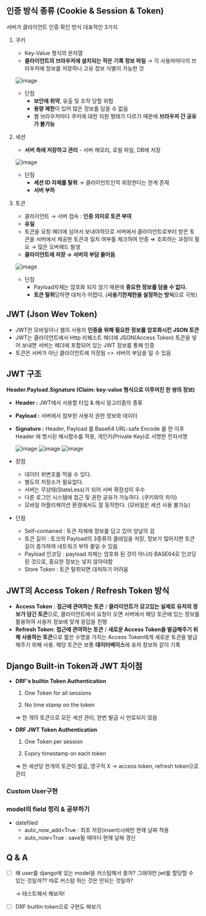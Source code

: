 ## 인증 방식 종류 (Cookie & Session & Token)

서버가 클라이언트 인증 확인 방식 대표적인 3가지

1. 쿠키 
    - Key-Value 형식의 문자열
    - **클라이언트의 브라우저에 설치되는 작은 기록 정보 파일** → 각 사용자마다의 브라우저에 정보를 저장하니 고유 정보 식별이 가능한 것
    
    ![image](https://user-images.githubusercontent.com/50284754/218308362-2f52ea4c-10ce-49e3-a07c-3d50a0279e6d.png)
    
    - 단점
        - **보안에 취약**, 유출 및 조작 당할 위험
        - **용량 제한**이 있어 많은 정보를 담을 수 없음
        - 웹 브라우저마다 쿠키에 대한 지원 형태가 다르기 때문에 **브라우저 간 공유가 불가능**
2. 세션
    - **서버 측에 저장하고 관리** - 서버 메모리, 로컬 파일, DB에 저장
    
    ![image](https://user-images.githubusercontent.com/50284754/218308440-5250de4a-e8a9-4fb7-b6fb-9e41bcb611ff.png)
    
    - 단점
        - **세션 ID 자체를 탈취** → 클라이언트인적 위장한다는 한계 존재
        - **서버 부하**
3. 토큰
    - 클라이언트 → 서버 접속 : **인증 의미로 토큰 부여**
    - **유일**
    - 토큰을 요청 헤더에 심어서 보내야하므로 서버에서 클라이언트로부터 받은 토큰을 서버에서 제공한 토큰과 일치 여부를 체크하여 인증 ⇒ 조회하는 과정이 필요 → 많은 오버헤드 발생
    - **클라이언트에 저장 → 서버의 부담 줄어듬**
    
   ![image](https://user-images.githubusercontent.com/50284754/218308389-d1f2f394-abc6-4714-8390-867526398681.png)
     
    - 단점
        - Payload자체는 암호화 되지 않기 때문에 **중요한 정보를 담을 수 없다.**
        - **토큰 탈취**당하면 대처가 어렵다. (**사용기한제한을 설정하는 방식**으로 극복)

## JWT (Json Wev Token)

- JWT란 모바일이나 웹의 사용자 **인증을 위해 필요한 정보를 암호화시킨 JSON 토큰**
- JWT는 클라이언트에서 Http 리퀘스트 헤더에 JSON(Access Token) 토큰을 넣어 보내면 서버는 헤더에 포함되어 있는 JWT 정보를 통해 인증
- 토큰은 서버가 아닌 클라이언트에 저장됨 => 서버의 부담을 덜 수 있음

## ****JWT 구조****

**Header.Payload.Signature (Claim: key-value 형식으로 이루어진 한 쌍의 정보)**

- **Header :** JWT에서 사용할 타입 & 해시 알고리즘의 종류
- **Payload :** 서버에서 첨부한 사용자 권한 정보와 데이터
- **Signature :** Header, Payload 를 Base64 URL-safe Encode 를 한 이후 Header 에 명시된 해시함수를 적용, 개인키(Private Key)로 서명한 전자서명

    ![image](https://user-images.githubusercontent.com/50284754/218308413-372d6c63-c1b6-4ffc-81a3-5f82afba98bc.png)
    ![image](https://user-images.githubusercontent.com/50284754/218308475-db585bb4-8082-477b-a9e9-8a425fe50060.png)
    ![image](https://user-images.githubusercontent.com/50284754/218308491-9e24ff9c-481b-4411-bccc-5c15ff84c0ac.png)

- 장점
    - 데이터 위변조를 막을 수 있다.
    - 별도의 저장소가 필요없다.
    - 서버는 무상태(StateLess)가 되어 서버 확장성이 우수
    - 다른 로그인 시스템에 접근 및 권한 공유가 가능하다. (쿠키와의 차이)
    - 모바일 어플리케이션 환경에서도 잘 동작한다. (모바일은 세션 사용 불가능)
- 단점
    - Self-contained : 토큰 자체에 정보를 담고 있어 양날의 검
    - 토큰 길이 : 토크의 Payload의 3종류의 클레임을 저장, 정보가 많아지면 토큰 길이 증가하여 네트워크 부하 줄일 수 있음
    - Payload 인코딩 : payload 자체는 암호화 된 것이 아니라 BASE64로 인코딩 된 것으로, 중요한 정보는 넣지 않아야함
    - Store Token : 토큰 탈취되면 대처하기 어려움

## ****JWT의 Access Token / Refresh Token 방식****

- **Access Token** : **접근에 관여하는 토큰** / **클라이언트가 갖고있는 실제로 유저의 정보가 담긴 토큰**으로, 클라이언트에서 요청이 오면 서버에서 해당 토큰에 있는 정보를 활용하여 사용자 정보에 맞게 응답을 진행
- **Refresh Token**: **접근에 관여하는 토큰** / **새로운 Access Token을 발급해주기 위해 사용하는 토큰**으로 짧은 수명을 가지는 Access Token에게 새로운 토큰을 발급해주기 위해 사용. 해당 토큰은 보통 **데이터베이스**에 유저 정보와 같이 기록

## Django Built-in Token과 JWT 차이점

- **DRF's builtin Token Authentication**
    
    1. One Token for all sessions
    
    2. No time stamp on the token
    
    ⇒ 한 개의 토큰으로 모든 세션 관리, 한번 발급 시 만료되지 않음
    
- **DRF JWT Token Authentication**
    
    1. One Token per session
    
    2. Expiry timestamp on each token
    
    ⇒ 한 세션당 한개의 토큰이 발급, 영구적 X → access token, refresh token으로 관리
    

### Custom User구현

### model의 field 정리 & 공부하기

- datefiled
    - auto_now_add=True : 최초 저장(insert)시에만 현재 날짜 적용
    - auto_now=True : save될 때마다 현재 날짜 갱신

## Q & A

- [ ]  왜 user를 django에 있는 model을 커스텀해서 쓸까? 그래야만 jwt를 할당할 수 있는 것일까?? 따로 커스텀 하는 것은 안되는 것일까?
    
    → 테스트해서 해보자!
    
- [ ]  DRF builtin token으로 구현도 해보기